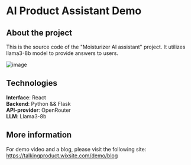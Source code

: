 # AI Product Assistant Demo

## About the project

This is the source code of the "Moisturizer AI assistant" project. It utilizes llama3-8b model to provide answers to users.

![image](https://github.com/user-attachments/assets/73b3b9f0-a835-49b5-ba03-97645b4e6046)


## Technologies

**Interface**: React <br />
**Backend**: Python && Flask <br />
**API-provider**: OpenRouter <br />
**LLM**: Llama3-8b <br />

## More information

For demo video and a blog, please visit the following site: <br />
https://talkingproduct.wixsite.com/demo/blog

